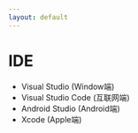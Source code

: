 ```yaml
---
layout: default
---
```


# IDE

- Visual Studio (Window端)
- Visual Studio Code (互联网端)
- Android Studio (Android端)
- Xcode (Apple端)